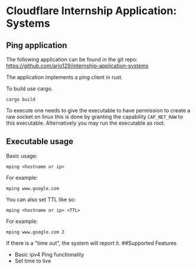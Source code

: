 # Cloudflare Internship Application: Systems

## Ping application
The following application can be found in the git repo: https://github.com/arjo129/internship-application-systems

The application implements a ping client in rust. 

To build use cargo.
```
cargo build
```

To execute one needs to give the executable to have permission to create a raw socket on linux this is done by granting the capability `CAP_NET_RAW` to this executable.
Alternatively you may run the executable as root.


## Executable usage

Basic usage:
```
mping <hostname or ip>
``` 
For example:

```
mping www.google.com
```

You can also set TTL like so:
```
mping <hostname or ip> <TTL>
```
For example:
```
mping www.google.com 2
```
If there is a "time out", the system will report it.
##Supported Features

* Basic ipv4 Ping functionality
* Set time to live
